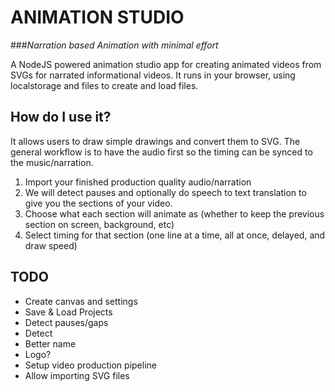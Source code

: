 # ANIMATION STUDIO

###*Narration based Animation with minimal effort*

A NodeJS powered animation studio app for creating animated videos from SVGs for narrated informational videos.
It runs in your browser, using localstorage and files to create and load files.

## How do I use it?

It allows users to draw simple drawings and convert them to SVG.
The general workflow is to have the audio first so the timing can be synced to the music/narration.

1. Import your finished production quality audio/narration
2. We will detect pauses and optionally do speech to text translation to give you the sections of your video.
3. Choose what each section will animate as (whether to keep the previous section on screen, background, etc)
4. Select timing for that section (one line at a time, all at once, delayed, and draw speed)

## TODO

- Create canvas and settings
- Save & Load Projects
- Detect pauses/gaps
- Detect
- Better name
- Logo?
- Setup video production pipeline
- Allow importing SVG files
